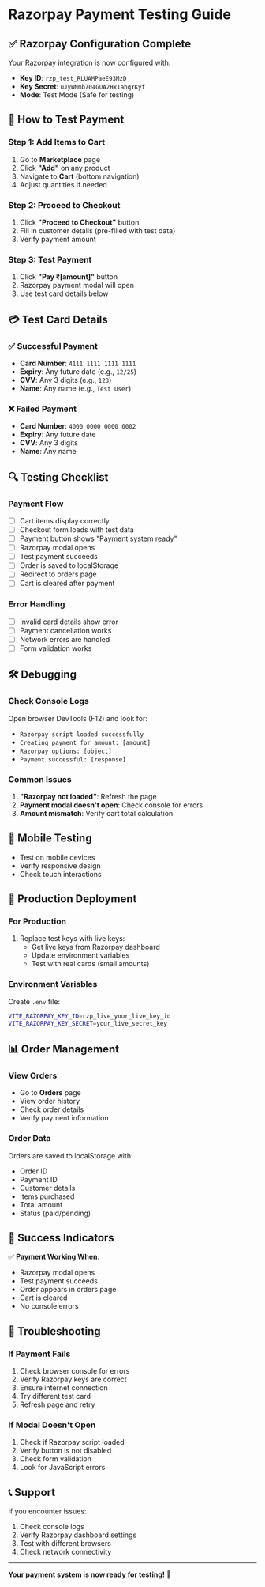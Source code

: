# Razorpay Payment Testing Guide

## ✅ **Razorpay Configuration Complete**

Your Razorpay integration is now configured with:
- **Key ID**: `rzp_test_RLUAMPaeE93MzD`
- **Key Secret**: `uJyWNmb704GUA2Hx1ahqYKyf`
- **Mode**: Test Mode (Safe for testing)

## 🧪 **How to Test Payment**

### **Step 1: Add Items to Cart**
1. Go to **Marketplace** page
2. Click **"Add"** on any product
3. Navigate to **Cart** (bottom navigation)
4. Adjust quantities if needed

### **Step 2: Proceed to Checkout**
1. Click **"Proceed to Checkout"** button
2. Fill in customer details (pre-filled with test data)
3. Verify payment amount

### **Step 3: Test Payment**
1. Click **"Pay ₹[amount]"** button
2. Razorpay payment modal will open
3. Use test card details below

## 💳 **Test Card Details**

### **✅ Successful Payment**
- **Card Number**: `4111 1111 1111 1111`
- **Expiry**: Any future date (e.g., `12/25`)
- **CVV**: Any 3 digits (e.g., `123`)
- **Name**: Any name (e.g., `Test User`)

### **❌ Failed Payment**
- **Card Number**: `4000 0000 0000 0002`
- **Expiry**: Any future date
- **CVV**: Any 3 digits
- **Name**: Any name

## 🔍 **Testing Checklist**

### **Payment Flow**
- [ ] Cart items display correctly
- [ ] Checkout form loads with test data
- [ ] Payment button shows "Payment system ready"
- [ ] Razorpay modal opens
- [ ] Test payment succeeds
- [ ] Order is saved to localStorage
- [ ] Redirect to orders page
- [ ] Cart is cleared after payment

### **Error Handling**
- [ ] Invalid card details show error
- [ ] Payment cancellation works
- [ ] Network errors are handled
- [ ] Form validation works

## 🛠️ **Debugging**

### **Check Console Logs**
Open browser DevTools (F12) and look for:
- `Razorpay script loaded successfully`
- `Creating payment for amount: [amount]`
- `Razorpay options: [object]`
- `Payment successful: [response]`

### **Common Issues**
1. **"Razorpay not loaded"**: Refresh the page
2. **Payment modal doesn't open**: Check console for errors
3. **Amount mismatch**: Verify cart total calculation

## 📱 **Mobile Testing**
- Test on mobile devices
- Verify responsive design
- Check touch interactions

## 🚀 **Production Deployment**

### **For Production**
1. Replace test keys with live keys:
   - Get live keys from Razorpay dashboard
   - Update environment variables
   - Test with real cards (small amounts)

### **Environment Variables**
Create `.env` file:
```bash
VITE_RAZORPAY_KEY_ID=rzp_live_your_live_key_id
VITE_RAZORPAY_KEY_SECRET=your_live_secret_key
```

## 📊 **Order Management**

### **View Orders**
- Go to **Orders** page
- View order history
- Check order details
- Verify payment information

### **Order Data**
Orders are saved to localStorage with:
- Order ID
- Payment ID
- Customer details
- Items purchased
- Total amount
- Status (paid/pending)

## 🎯 **Success Indicators**

✅ **Payment Working When**:
- Razorpay modal opens
- Test payment succeeds
- Order appears in orders page
- Cart is cleared
- No console errors

## 🔧 **Troubleshooting**

### **If Payment Fails**
1. Check browser console for errors
2. Verify Razorpay keys are correct
3. Ensure internet connection
4. Try different test card
5. Refresh page and retry

### **If Modal Doesn't Open**
1. Check if Razorpay script loaded
2. Verify button is not disabled
3. Check form validation
4. Look for JavaScript errors

## 📞 **Support**

If you encounter issues:
1. Check console logs
2. Verify Razorpay dashboard settings
3. Test with different browsers
4. Check network connectivity

---

**Your payment system is now ready for testing!** 🎉
